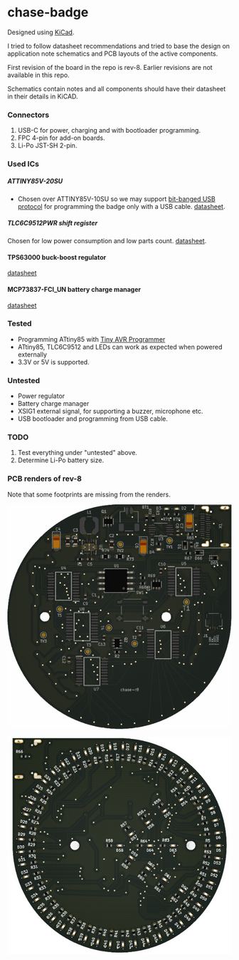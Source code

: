 # chase-badge

Designed using [KiCad](https://kicad-pcb.org/).

I tried to follow datasheet recommendations and tried to base the design on application note schematics and PCB layouts of the active components.

First revision of the board in the repo is rev-8. Earlier revisions are not available in this repo.

Schematics contain notes and all components should have their datasheet in their details in KiCAD.

### Connectors

1. USB-C for power, charging and with bootloader programming.
2. FPC 4-pin for add-on boards.
3. Li-Po JST-SH 2-pin.

### Used ICs

##### ATTINY85V-20SU

- Chosen over ATTINY85V-10SU so we may support [bit-banged USB protocol](https://www.obdev.at/products/vusb/index.html) for programming the badge only with a USB cable. [datasheet](http://ww1.microchip.com/downloads/en/DeviceDoc/atmel-2586-avr-8-bit-microcontroller-attiny25-attiny45-attiny85_datasheet.pdf).

##### TLC6C9512PWR shift register

Chosen for low power consumption and low parts count. [datasheet](http://www.ti.com/lit/ds/symlink/tlc6c5912.pdf).

#### TPS63000 buck-boost regulator

[datasheet](http://www.ti.com/lit/ds/symlink/tps63000.pdf)

#### MCP73837-FCI_UN battery charge manager

[datasheet](http://ww1.microchip.com/downloads/en/DeviceDoc/20002071C.pdf)

### Tested

- Programming ATtiny85 with [Tiny AVR Programmer](https://www.sparkfun.com/products/11801)
- ATtiny85, TLC6C9512 and LEDs can work as expected when powered externally
- 3.3V or 5V is supported.

### Untested

- Power regulator
- Battery charge manager
- XSIG1 external signal, for supporting a buzzer, microphone etc.
- USB bootloader and programming from USB cable.

### TODO

1. Test everything under "untested" above.
2. Determine Li-Po battery size.

### PCB renders of rev-8

Note that some footprints are missing from the renders.

![back](hardware/docs/rev-8/chase-back-render.png)

![front](hardware/docs/rev-8/chase-front-render.png)
